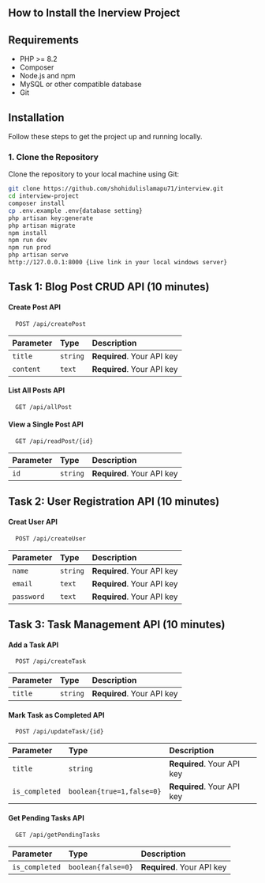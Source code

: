 ## How to Install the Inerview Project

## Requirements

- PHP >= 8.2
- Composer
- Node.js and npm
- MySQL or other compatible database
- Git

## Installation

Follow these steps to get the project up and running locally.

### 1. Clone the Repository

Clone the repository to your local machine using Git:

```bash
git clone https://github.com/shohidulislamapu71/interview.git
cd interview-project
composer install
cp .env.example .env{database setting}
php artisan key:generate
php artisan migrate
npm install
npm run dev
npm run prod
php artisan serve
http://127.0.0.1:8000 {Live link in your local windows server}
````

## Task 1: Blog Post CRUD API (10 minutes)

#### Create Post API

```http
  POST /api/createPost
```

| Parameter | Type     | Description                |
| :-------- | :------- | :------------------------- |
| `title` | `string` | **Required**. Your API key |
| `content` | `text` | **Required**. Your API key |

#### List All Posts API

```http
  GET /api/allPost
```
#### View a Single Post API
```http
  GET /api/readPost/{id}
```

| Parameter | Type     | Description                |
| :-------- | :------- | :------------------------- |
| `id` | `string` | **Required**. Your API key |


## Task 2: User Registration API (10 minutes)

#### Creat User API

```http
  POST /api/createUser
```

| Parameter | Type     | Description                |
| :-------- | :------- | :------------------------- |
| `name` | `string` | **Required**. Your API key |
| `email` | `text` | **Required**. Your API key |
| `password` | `text` | **Required**. Your API key |

## Task 3: Task Management API (10 minutes)
#### Add a Task API

```http
  POST /api/createTask 
```

| Parameter | Type     | Description                |
| :-------- | :------- | :------------------------- |
| `title` | `string` | **Required**. Your API key |

#### Mark Task as Completed API

```http
  POST /api/updateTask/{id}
```
| Parameter | Type     | Description                |
| :-------- | :------- | :------------------------- |
| `title` | `string` | **Required**. Your API key |
| `is_completed` | `boolean{true=1,false=0}` | **Required**. Your API key |

#### Get Pending Tasks API

```http
  GET /api/getPendingTasks
```

| Parameter | Type     | Description                |
| :-------- | :------- | :------------------------- |
| `is_completed` | `boolean{false=0}` | **Required**. Your API key |
